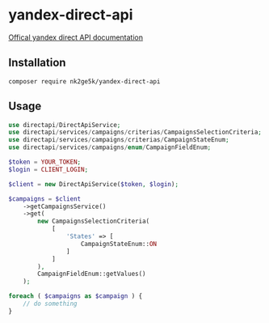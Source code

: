 # yandex-direct-api

[Offical yandex direct API documentation](https://tech.yandex.ru/direct/doc/dg/concepts/about-docpage/?ncrnd=6456)

## Installation

```
composer require nk2ge5k/yandex-direct-api
```

## Usage

```php
use directapi/DirectApiService;
use directapi/services/campaigns/criterias/CampaignsSelectionCriteria;
use directapi/services/campaigns/criterias/CampaignStateEnum;
use directapi/services/campaigns/enum/CampaignFieldEnum;

$token = YOUR_TOKEN;
$login = CLIENT_LOGIN;

$client = new DirectApiService($token, $login);

$campaigns = $client
    ->getCampaignsService()
    ->get(
        new CampaignsSelectionCriteria(
            [   
                'States' => [
                    CampaignStateEnum::ON
                ]   
            ]   
        ),  
        CampaignFieldEnum::getValues()
    );  

foreach ( $campaigns as $campaign ) { 
    // do something
}
```
